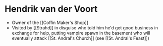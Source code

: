 # Hendrik van der Voort

* Owner of the [[Coffin Maker's Shop]]
* Visited by [[Strahd]] in disguise who told him he'd get good business in exchange for help, putting vampire spawn in the basement who will eventually attack [[St. Andral's Church]] (see [[St. Andral's Feast]])